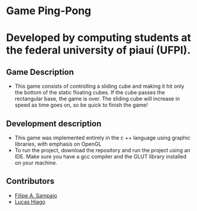 # Game Ping-Pong

# Developed by computing students at the federal university of piauí (UFPI).

## Game Description
* This game consists of controlling a sliding cube and making it hit only the bottom of the static floating cubes. If the cube passes the rectangular base, the game is over. The sliding cube will increase in speed as time goes on, so be quick to finish the game!

## Development description
* This game was implemented entirely in the c ++ language using graphic libraries, with emphasis on OpenGL
* To run the project, download the repository and run the project using an IDE. Make sure you have a gcc compiler and the GLUT library installed on your machine.

## Contributors
* [Filipe A. Sampaio](https://github.com/filipeas)
* [Lucas Hiago]()